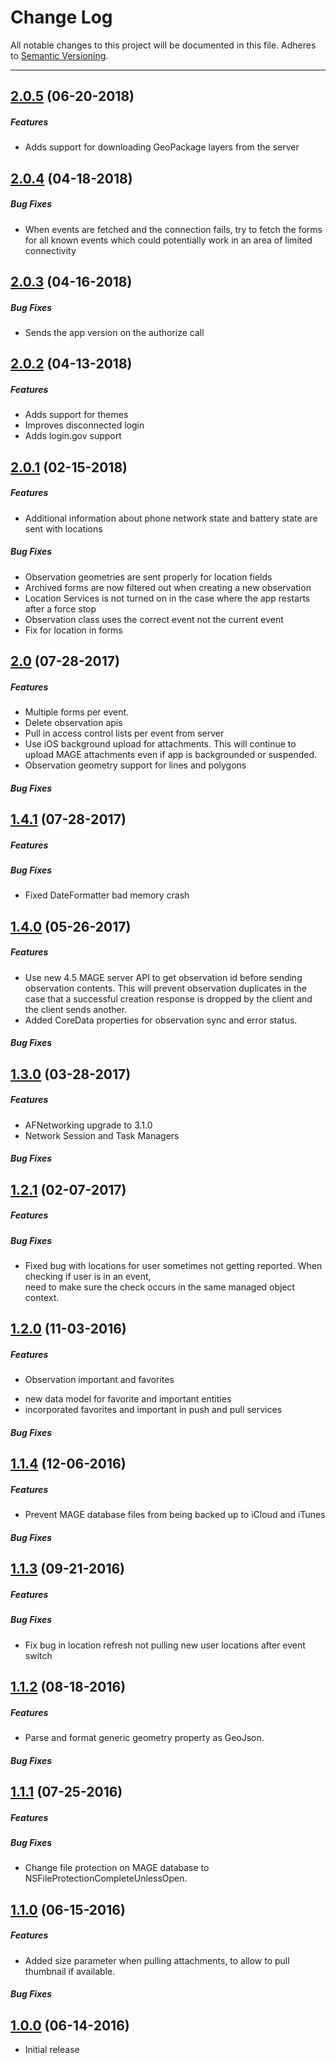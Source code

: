 # Change Log
All notable changes to this project will be documented in this file.
Adheres to [Semantic Versioning](http://semver.org/).

---
## [2.0.5](https://github.com/ngageoint/mage-ios-sdk/releases/tag/2.0.5) (06-20-2018) 

##### Features

* Adds support for downloading GeoPackage layers from the server

## [2.0.4](https://github.com/ngageoint/mage-ios-sdk/releases/tag/2.0.4) (04-18-2018)

##### Bug Fixes

* When events are fetched and the connection fails, try to fetch the forms for all known events
  which could potentially work in an area of limited connectivity

## [2.0.3](https://github.com/ngageoint/mage-ios-sdk/releases/tag/2.0.3) (04-16-2018)

##### Bug Fixes

* Sends the app version on the authorize call

## [2.0.2](https://github.com/ngageoint/mage-ios-sdk/releases/tag/2.0.2) (04-13-2018)

##### Features

* Adds support for themes
* Improves disconnected login
* Adds login.gov support

## [2.0.1](https://github.com/ngageoint/mage-ios-sdk/releases/tag/2.0.1) (02-15-2018)

##### Features

* Additional information about phone network state and battery state are sent with locations

##### Bug Fixes

* Observation geometries are sent properly for location fields
* Archived forms are now filtered out when creating a new observation
* Location Services is not turned on in the case where the app restarts after a force stop
* Observation class uses the correct event not the current event
* Fix for location in forms

## [2.0](https://github.com/ngageoint/mage-ios-sdk/releases/tag/2.0) (07-28-2017)

##### Features
* Multiple forms per event.
* Delete observation apis
* Pull in access control lists per event from server
* Use iOS background upload for attachments.  This will continue to upload MAGE attachments even if app is backgrounded or suspended.
* Observation geometry support for lines and polygons

##### Bug Fixes

## [1.4.1](https://github.com/ngageoint/mage-ios-sdk/releases/tag/1.4.1) (07-28-2017)

##### Features

##### Bug Fixes
* Fixed DateFormatter bad memory crash

## [1.4.0](https://github.com/ngageoint/mage-ios-sdk/releases/tag/1.4.0) (05-26-2017)

##### Features
* Use new 4.5 MAGE server API to get observation id before sending observation contents.  This will prevent observation duplicates in the case that
  a successful creation response is dropped by the client and the client sends another.
* Added CoreData properties for observation sync and error status.

##### Bug Fixes

## [1.3.0](https://github.com/ngageoint/mage-ios-sdk/releases/tag/1.3.0) (03-28-2017)

##### Features
* AFNetworking upgrade to 3.1.0
* Network Session and Task Managers

##### Bug Fixes

## [1.2.1](https://github.com/ngageoint/mage-ios-sdk/releases/tag/1.2.1) (02-07-2017)

##### Features

##### Bug Fixes
* Fixed bug with locations for user sometimes not getting reported.  When checking if user is in an event,  
  need to make sure the check occurs in the same managed object context.

## [1.2.0](https://github.com/ngageoint/mage-ios-sdk/releases/tag/1.1.3) (11-03-2016)

##### Features
* Observation important and favorites

- new data model for favorite and important entities
- incorporated favorites and important in push and pull services

##### Bug Fixes

## [1.1.4](https://github.com/ngageoint/mage-ios-sdk/releases/tag/1.1.4) (12-06-2016)

##### Features
* Prevent MAGE database files from being backed up to iCloud and iTunes

##### Bug Fixes

## [1.1.3](https://github.com/ngageoint/mage-ios-sdk/releases/tag/1.1.3) (09-21-2016)

##### Features

##### Bug Fixes
* Fix bug in location refresh not pulling new user locations after event switch

## [1.1.2](https://github.com/ngageoint/mage-ios-sdk/releases/tag/1.1.2) (08-18-2016)

##### Features
* Parse and format generic geometry property as GeoJson.

##### Bug Fixes

## [1.1.1](https://github.com/ngageoint/mage-ios-sdk/releases/tag/1.1.1) (07-25-2016)

##### Features

##### Bug Fixes
* Change file protection on MAGE database to NSFileProtectionCompleteUnlessOpen.

## [1.1.0](https://github.com/ngageoint/mage-ios-sdk/releases/tag/1.1.0) (06-15-2016)

##### Features
* Added size parameter when pulling attachments, to allow to pull thumbnail if available.

##### Bug Fixes

## [1.0.0](https://github.com/ngageoint/mage-ios-sdk/releases/tag/1.0.0) (06-14-2016)

* Initial release
